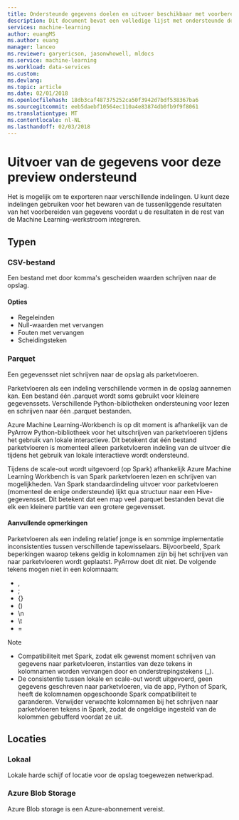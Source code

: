 ```yaml
---
title: Ondersteunde gegevens doelen en uitvoer beschikbaar met voorbereiden van gegevens van Azure Machine Learning | Microsoft Docs
description: Dit document bevat een volledige lijst met ondersteunde doelen en levert als beschikbaar voor Azure Machine Learning gegevens voorbereiden
services: machine-learning
author: euangMS
ms.author: euang
manager: lanceo
ms.reviewer: garyericson, jasonwhowell, mldocs
ms.service: machine-learning
ms.workload: data-services
ms.custom: 
ms.devlang: 
ms.topic: article
ms.date: 02/01/2018
ms.openlocfilehash: 18db3caf487375252ca50f3942d7bdf538367ba6
ms.sourcegitcommit: eeb5daebf10564ec110a4e83874db0fb9f9f8061
ms.translationtype: MT
ms.contentlocale: nl-NL
ms.lasthandoff: 02/03/2018
---
```

# <a name="supported-data-exports-for-this-preview"></a>Uitvoer van de gegevens voor deze preview ondersteund 
Het is mogelijk om te exporteren naar verschillende indelingen. U kunt deze indelingen gebruiken voor het bewaren van de tussenliggende resultaten van het voorbereiden van gegevens voordat u de resultaten in de rest van de Machine Learning-werkstroom integreren.

## <a name="types"></a>Typen 
### <a name="csv-file"></a>CSV-bestand 
Een bestand met door komma's gescheiden waarden schrijven naar de opslag.

#### <a name="options"></a>Opties
- Regeleinden
- Null-waarden met vervangen
- Fouten met vervangen 
- Scheidingsteken


### <a name="parquet"></a>Parquet 
Een gegevensset niet schrijven naar de opslag als parketvloeren.

Parketvloeren als een indeling verschillende vormen in de opslag aannemen kan. Een bestand één .parquet wordt soms gebruikt voor kleinere gegevenssets. Verschillende Python-bibliotheken ondersteuning voor lezen en schrijven naar één .parquet bestanden. 

Azure Machine Learning-Workbench is op dit moment is afhankelijk van de PyArrow Python-bibliotheek voor het uitschrijven van parketvloeren tijdens het gebruik van lokale interactieve. Dit betekent dat één bestand parketvloeren is momenteel alleen parketvloeren indeling van de uitvoer die tijdens het gebruik van lokale interactieve wordt ondersteund.

Tijdens de scale-out wordt uitgevoerd (op Spark) afhankelijk Azure Machine Learning Workbench is van Spark parketvloeren lezen en schrijven van mogelijkheden. Van Spark standaardindeling uitvoer voor parketvloeren (momenteel de enige ondersteunde) lijkt qua structuur naar een Hive-gegevensset. Dit betekent dat een map veel .parquet bestanden bevat die elk een kleinere partitie van een grotere gegevensset. 

#### <a name="caveats"></a>Aanvullende opmerkingen 
Parketvloeren als een indeling relatief jonge is en sommige implementatie inconsistenties tussen verschillende tapewisselaars. Bijvoorbeeld, Spark beperkingen waarop tekens geldig in kolomnamen zijn bij het schrijven van naar parketvloeren wordt geplaatst. PyArrow doet dit niet. De volgende tekens mogen niet in een kolomnaam: 
- ,
- ;
- {}
- ()
- \\n
- \\t
- =

>[!NOTE]
>- Compatibiliteit met Spark, zodat elk gewenst moment schrijven van gegevens naar parketvloeren, instanties van deze tekens in kolomnamen worden vervangen door en onderstrepingstekens (_).
>- De consistentie tussen lokale en scale-out wordt uitgevoerd, geen gegevens geschreven naar parketvloeren, via de app, Python of Spark, heeft de kolomnamen opgeschoonde Spark compatibiliteit te garanderen. Verwijder verwachte kolomnamen bij het schrijven naar parketvloeren tekens in Spark, zodat de ongeldige ingesteld van de kolommen gebufferd voordat ze uit.



## <a name="locations"></a>Locaties 
### <a name="local"></a>Lokaal 
Lokale harde schijf of locatie voor de opslag toegewezen netwerkpad.

### <a name="azure-blob-storage"></a>Azure Blob Storage
Azure Blob storage is een Azure-abonnement vereist.

